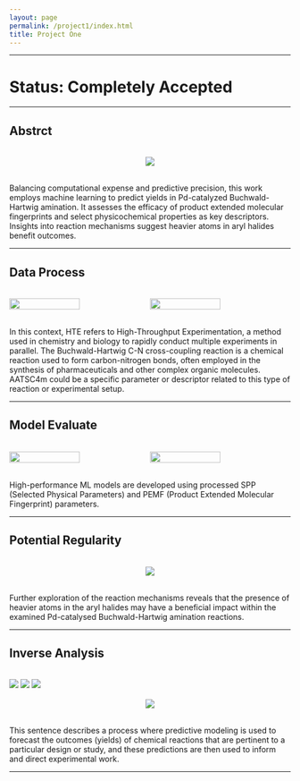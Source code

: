 ```yaml
---
layout: page
permalink: /project1/index.html
title: Project One
---
```

---
# Status: Completely Accepted
---

## Abstrct
<br>

<div style="text-align: center;">
<img src="https://zwr0.github.io/images/project1/1.jpg">
</div>
<br>

Balancing computational expense and predictive precision, this work employs machine learning to predict yields in Pd-catalyzed Buchwald-Hartwig amination. It assesses the efficacy of product extended molecular fingerprints and select physicochemical properties as key descriptors. Insights into reaction mechanisms suggest heavier atoms in aryl halides benefit outcomes.<br>

---
## Data Process
<br>

<div class='second' style="display: flex;">
  <img src="https://zwr0.github.io/images/project1/4.jpg"  style="width: 50%; height: auto;">
  <img src="https://zwr0.github.io/images/project1/2.jpg"  style="width: 50%; height: auto;">
</div>
<br>

In this context, HTE refers to High-Throughput Experimentation, a method used in chemistry and biology to rapidly conduct multiple experiments in parallel. The Buchwald-Hartwig C-N cross-coupling reaction is a chemical reaction used to form carbon-nitrogen bonds, often employed in the synthesis of pharmaceuticals and other complex organic molecules. AATSC4m could be a specific parameter or descriptor related to this type of reaction or experimental setup.<br>

---
## Model Evaluate
<br>

<div class='second' style="display: flex;">
  <img src="https://zwr0.github.io/images/project1/5.jpg" style="width: 50%; height: auto;">
  <img src="https://zwr0.github.io/images/project1/6.jpg" style="width: 50%; height: auto;">
</div>
<br>

High-performance ML models are developed using processed SPP (Selected Physical Parameters) and PEMF (Product Extended Molecular Fingerprint) parameters.
<br>

---
## Potential Regularity
<br>

<div style="text-align: center;">
<img src="https://zwr0.github.io/images/project1/3.jpg">
</div>
<br>

Further exploration of the reaction mechanisms reveals that the presence of heavier atoms in the aryl halides may have a beneficial impact within the examined Pd-catalysed Buchwald-Hartwig amination reactions.<br>

---
## Inverse Analysis
<br>

<div class='third'>
  <img src="https://zwr0.github.io/images/project1/7.jpg">
  <img src="https://zwr0.github.io/images/project1/8.jpg">
  <img src="https://zwr0.github.io/images/project1/9.jpg">
</div>
<br>

<div style="text-align: center;">
<img src="https://zwr0.github.io/images/project1/10.jpg">
</div>
<br>

This sentence describes a process where predictive modeling is used to forecast the outcomes (yields) of chemical reactions that are pertinent to a particular design or study, and these predictions are then used to inform and direct experimental work.<br>

---


